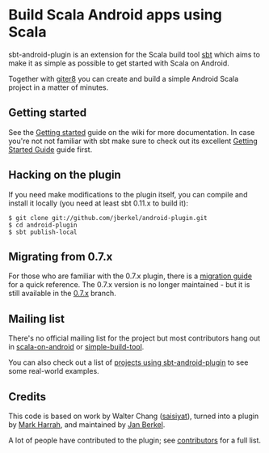 # Build Scala Android apps using Scala

sbt-android-plugin is an extension for the Scala build tool [sbt][] which
aims to make it as simple as possible to get started with Scala on Android.

Together with [giter8][] you can create and build a simple Android Scala project in a
matter of minutes.

## Getting started

See the [Getting started][] guide on the wiki for more documentation. In case
you're not not familiar with sbt make sure to check out its excellent
[Getting Started Guide][sbt-getting-started] guide first.

## Hacking on the plugin

If you need make modifications to the plugin itself, you can compile
and install it locally (you need at least sbt 0.11.x to build it):

    $ git clone git://github.com/jberkel/android-plugin.git
    $ cd android-plugin
    $ sbt publish-local

## Migrating from 0.7.x

For those who are familiar with the 0.7.x plugin, there is a [migration guide][]
for a quick reference. The 0.7.x version is no longer maintained - but it is
still available in the [0.7.x][] branch.

## Mailing list

There's no official mailing list for the project but most contributors hang
out in [scala-on-android][] or [simple-build-tool][].

You can also check out a list of
[projects using sbt-android-plugin][] to see some real-world examples.

## Credits

This code is based on work by Walter Chang
([saisiyat](http://github.com/weihsiu/saisiyat/)), turned into a plugin by
[Mark Harrah](http://github.com/harrah), and maintained by
[Jan Berkel](https://github.com/jberkel).

A lot of people have contributed to the plugin; see [contributors][] for a full
list.

[sbt]: https://github.com/harrah/xsbt/wiki
[scala-on-android]: http://groups.google.com/group/scala-on-android
[simple-build-tool]: http://groups.google.com/group/simple-build-tool
[0.7.x]: https://github.com/jberkel/android-plugin/tree/0.7.x
[migration guide]: https://github.com/jberkel/android-plugin/wiki/migration_guide
[contributors]: https://github.com/jberkel/android-plugin/wiki/Contributors
[homebrew]: https://github.com/mxcl/homebrew
[Android SDK]: http://developer.android.com/sdk/index.html
[projects using sbt-android-plugin]: https://github.com/jberkel/android-plugin/wiki/Projects-using-sbt-android-plugin
[Getting started]: https://github.com/jberkel/android-plugin/wiki/getting-started
[giter8]: https://github.com/n8han/giter8
[sbt-getting-started]: https://github.com/harrah/xsbt/wiki/Getting-Started-Welcome
